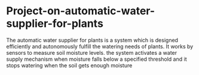 # Project-on-automatic-water-supplier-for-plants
The automatic water supplier for plants is a system which is designed efficiently and autonomously fulfill the watering needs of plants. It works by sensors to measure soil moisture levels. the system activates a water supply mechanism when moisture falls below a specified threshold and it stops watering when the soil gets enough moisture
